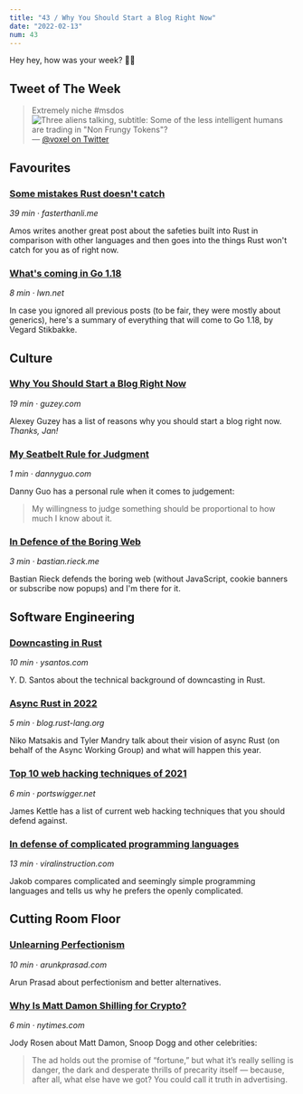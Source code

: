 ```yaml
---
title: "43 / Why You Should Start a Blog Right Now"
date: "2022-02-13"
num: 43
---
```


Hey hey, how was your week? ✌🏻

## Tweet of The Week

> Extremely niche #msdos
> ![Three aliens talking, subtitle: Some of the less intelligent humans are trading in "Non Frungy Tokens"?](/weekly/43/twitter_image.png)
> — [@voxel on Twitter](https://twitter.com/voxel/status/1492049780734050304)

## Favourites

### [Some mistakes Rust doesn't catch](https://fasterthanli.me/articles/some-mistakes-rust-doesnt-catch)

_39 min · fasterthanli.me_

Amos writes another great post about the safeties built into Rust in comparison with other languages and then goes into the things Rust won't catch for you as of right now.

### [What's coming in Go 1.18](https://lwn.net/SubscriberLink/883602/49e588e5d73cef84/)

_8 min · lwn.net_

In case you ignored all previous posts (to be fair, they were mostly about generics), here's a summary of everything that will come to Go 1.18, by Vegard Stikbakke.

## Culture

### [Why You Should Start a Blog Right Now](https://guzey.com/personal/why-have-a-blog/)

_19 min · guzey.com_

Alexey Guzey has a list of reasons why you should start a blog right now. _Thanks, Jan!_

### [My Seatbelt Rule for Judgment](https://www.dannyguo.com/blog/my-seatbelt-rule-for-judgment/)

_1 min · dannyguo.com_

Danny Guo has a personal rule when it comes to judgement:

> My willingness to judge something should be proportional to how much I know about it.

### [In Defence of the Boring Web](https://bastian.rieck.me/blog/posts/2022/boring/)

_3 min · bastian.rieck.me_

Bastian Rieck defends the boring web (without JavaScript, cookie banners or subscribe now popups) and I'm there for it.

## Software Engineering

### [Downcasting in Rust](https://ysantos.com/blog/downcast-rust)

_10 min · ysantos.com_

Y. D. Santos about the technical background of downcasting in Rust.

### [Async Rust in 2022](https://blog.rust-lang.org/inside-rust/2022/02/03/async-in-2022.html)

_5 min · blog.rust-lang.org_

Niko Matsakis and Tyler Mandry talk about their vision of async Rust (on behalf of the Async Working Group) and what will happen this year.

### [Top 10 web hacking techniques of 2021](https://portswigger.net/research/top-10-web-hacking-techniques-of-2021)

_6 min · portswigger.net_

James Kettle has a list of current web hacking techniques that you should defend against.

### [In defense of complicated programming languages](https://viralinstruction.com/posts/defense)

_13 min · viralinstruction.com_

Jakob compares complicated and seemingly simple programming languages and tells us why he prefers the openly complicated.

## Cutting Room Floor

### [Unlearning Perfectionism](https://arunkprasad.com/log/unlearning-perfectionism/)

_10 min · arunkprasad.com_

Arun Prasad about perfectionism and better alternatives.

### [Why Is Matt Damon Shilling for Crypto?](https://www.nytimes.com/2022/02/02/magazine/matt-damon-crypto.html)

_6 min · nytimes.com_

Jody Rosen about Matt Damon, Snoop Dogg and other celebrities:

> The ad holds out the promise of “fortune,” but what it’s really selling is danger, the dark and desperate thrills of precarity itself — because, after all, what else have we got? You could call it truth in advertising.

